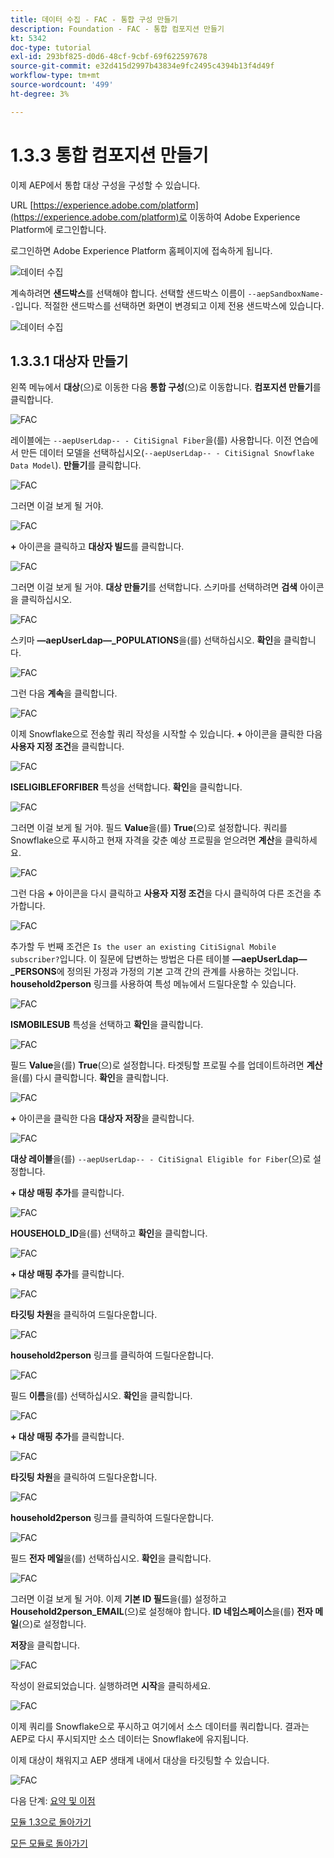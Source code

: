 ```yaml
---
title: 데이터 수집 - FAC - 통합 구성 만들기
description: Foundation - FAC - 통합 컴포지션 만들기
kt: 5342
doc-type: tutorial
exl-id: 293bf825-d0d6-48cf-9cbf-69f622597678
source-git-commit: e32d415d2997b43834e9fc2495c4394b13f4d49f
workflow-type: tm+mt
source-wordcount: '499'
ht-degree: 3%

---
```


# 1.3.3 통합 컴포지션 만들기

이제 AEP에서 통합 대상 구성을 구성할 수 있습니다.

URL [https://experience.adobe.com/platform](https://experience.adobe.com/platform)로 이동하여 Adobe Experience Platform에 로그인합니다.

로그인하면 Adobe Experience Platform 홈페이지에 접속하게 됩니다.

![데이터 수집](./../module1.2/images/home.png)

계속하려면 **샌드박스**&#x200B;를 선택해야 합니다. 선택할 샌드박스 이름이 ``--aepSandboxName--``입니다. 적절한 샌드박스를 선택하면 화면이 변경되고 이제 전용 샌드박스에 있습니다.

![데이터 수집](./../module1.2/images/sb1.png)

## 1.3.3.1 대상자 만들기

왼쪽 메뉴에서 **대상**(으)로 이동한 다음 **통합 구성**(으)로 이동합니다. **컴포지션 만들기**&#x200B;를 클릭합니다.

![FAC](./images/fedcomp1.png)

레이블에는 `--aepUserLdap-- - CitiSignal Fiber`을(를) 사용합니다. 이전 연습에서 만든 데이터 모델을 선택하십시오(`--aepUserLdap-- - CitiSignal Snowflake Data Model`). **만들기**&#x200B;를 클릭합니다.

![FAC](./images/fedcomp2.png)

그러면 이걸 보게 될 거야.

![FAC](./images/fedcomp3.png)

**+** 아이콘을 클릭하고 **대상자 빌드**&#x200B;를 클릭합니다.

![FAC](./images/fedcomp4.png)

그러면 이걸 보게 될 거야. **대상 만들기**&#x200B;를 선택합니다. 스키마를 선택하려면 **검색** 아이콘을 클릭하십시오.

![FAC](./images/fedcomp5.png)

스키마 **—aepUserLdap—_POPULATIONS**&#x200B;을(를) 선택하십시오. **확인**&#x200B;을 클릭합니다.

![FAC](./images/fedcomp6.png)

그런 다음 **계속**&#x200B;을 클릭합니다.

![FAC](./images/fedcomp7.png)

이제 Snowflake으로 전송할 쿼리 작성을 시작할 수 있습니다. **+** 아이콘을 클릭한 다음 **사용자 지정 조건**&#x200B;을 클릭합니다.

![FAC](./images/fedcomp8.png)

**ISELIGIBLEFORFIBER** 특성을 선택합니다. **확인**&#x200B;을 클릭합니다.

![FAC](./images/fedcomp9.png)

그러면 이걸 보게 될 거야. 필드 **Value**&#x200B;을(를) **True**(으)로 설정합니다. 쿼리를 Snowflake으로 푸시하고 현재 자격을 갖춘 예상 프로필을 얻으려면 **계산**&#x200B;을 클릭하세요.

![FAC](./images/fedcomp10.png)

그런 다음 **+** 아이콘을 다시 클릭하고 **사용자 지정 조건**&#x200B;을 다시 클릭하여 다른 조건을 추가합니다.

![FAC](./images/fedcomp11.png)

추가할 두 번째 조건은 `Is the user an existing CitiSignal Mobile subscriber?`입니다. 이 질문에 답변하는 방법은 다른 테이블 **—aepUserLdap—_PERSONS**&#x200B;에 정의된 가정과 가정의 기본 고객 간의 관계를 사용하는 것입니다. **household2person** 링크를 사용하여 특성 메뉴에서 드릴다운할 수 있습니다.

![FAC](./images/fedcomp12.png)

**ISMOBILESUB** 특성을 선택하고 **확인**&#x200B;을 클릭합니다.

![FAC](./images/fedcomp13.png)

필드 **Value**&#x200B;을(를) **True**(으)로 설정합니다. 타겟팅할 프로필 수를 업데이트하려면 **계산**&#x200B;을(를) 다시 클릭합니다. **확인**&#x200B;을 클릭합니다.

![FAC](./images/fedcomp14.png)

**+** 아이콘을 클릭한 다음 **대상자 저장**&#x200B;을 클릭합니다.

![FAC](./images/fedcomp15.png)

**대상 레이블**&#x200B;을(를) `--aepUserLdap-- - CitiSignal Eligible for Fiber`(으)로 설정합니다.

**+ 대상 매핑 추가**&#x200B;를 클릭합니다.

![FAC](./images/fedcomp16.png)

**HOUSEHOLD_ID**&#x200B;을(를) 선택하고 **확인**&#x200B;을 클릭합니다.

![FAC](./images/fedcomp17.png)

**+ 대상 매핑 추가**&#x200B;를 클릭합니다.

![FAC](./images/fedcomp18.png)

**타깃팅 차원**&#x200B;을 클릭하여 드릴다운합니다.

![FAC](./images/fedcomp18a.png)

**household2person** 링크를 클릭하여 드릴다운합니다.

![FAC](./images/fedcomp18b.png)

필드 **이름**&#x200B;을(를) 선택하십시오. **확인**&#x200B;을 클릭합니다.

![FAC](./images/fedcomp18c.png)

**+ 대상 매핑 추가**&#x200B;를 클릭합니다.

![FAC](./images/fedcomp20.png)

**타깃팅 차원**&#x200B;을 클릭하여 드릴다운합니다.

![FAC](./images/fedcomp20a.png)

**household2person** 링크를 클릭하여 드릴다운합니다.

![FAC](./images/fedcomp20b.png)

필드 **전자 메일**&#x200B;을(를) 선택하십시오. **확인**&#x200B;을 클릭합니다.

![FAC](./images/fedcomp20c.png)

그러면 이걸 보게 될 거야. 이제 **기본 ID 필드**&#x200B;을(를) 설정하고 **Household2person_EMAIL**(으)로 설정해야 합니다. **ID 네임스페이스**&#x200B;을(를) **전자 메일**(으)로 설정합니다.

**저장**&#x200B;을 클릭합니다.

![FAC](./images/fedcomp21.png)

작성이 완료되었습니다. 실행하려면 **시작**&#x200B;을 클릭하세요.

![FAC](./images/fedcomp21a.png)

이제 쿼리를 Snowflake으로 푸시하고 여기에서 소스 데이터를 쿼리합니다. 결과는 AEP로 다시 푸시되지만 소스 데이터는 Snowflake에 유지됩니다.

이제 대상이 채워지고 AEP 생태계 내에서 대상을 타깃팅할 수 있습니다.

![FAC](./images/fedcomp22.png)

다음 단계: [요약 및 이점](./summary.md)

[모듈 1.3으로 돌아가기](./fac.md)

[모든 모듈로 돌아가기](../../../overview.md)
